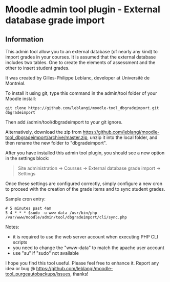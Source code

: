 Moodle admin tool plugin - External database grade import
===================

Information
-----------

This admin tool allow you to an external database (of nearly any kind) to import grades in your courses. It is assumed that the external database includes two tables. One to create the elements of assessment and the other to insert student grades.

It was created by Gilles-Philippe Leblanc, developer at Université de Montréal.

To install it using git, type this command in the admin/tool folder of your Moodle install:
```
git clone https://github.com/leblangi/moodle-tool_dbgradeimport.git dbgradeimport
```
Then add /admin/tool/dbgradeimport to your git ignore.

Alternatively, download the zip from
<https://github.com/leblangi/moodle-tool_dbgradeimport/archive/master.zip>,
unzip it into the local folder, and then rename the new folder to "dbgradeimport".

After you have installed this admin tool plugin, you
should see a new option in the settings block:

> Site administration -> Courses -> External database grade import -> Settings

Once these settings are configured correctly, simply configure a new cron to proceed with the creation of the grade items and to sync student grades.

Sample cron entry:
```
# 5 minutes past 4am
5 4 * * * $sudo -u www-data /usr/bin/php /var/www/moodle/admin/tool/dbgradeimport/cli/sync.php
```

Notes:
- it is required to use the web server account when executing PHP CLI scripts
- you need to change the "www-data" to match the apache user account
- use "su" if "sudo" not available

I hope you find this tool useful. Please feel free to enhance it.
Report any idea or bug @
<https://github.com/leblangi/moodle-tool_purgeautobackups/issues>, thanks!
